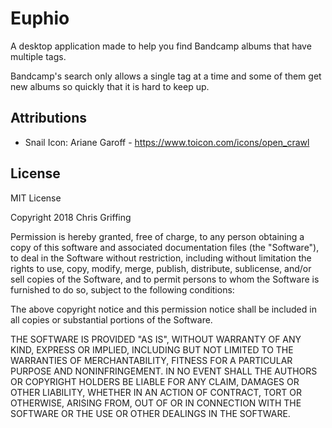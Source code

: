 # Euphio

A desktop application made to help you find Bandcamp albums that have multiple  tags.

Bandcamp's search only allows a single tag at a time and some of them get new albums so quickly that it is hard to keep up.

## Attributions

- Snail Icon: Ariane Garoff - https://www.toicon.com/icons/open_crawl



## License

MIT License

Copyright 2018 Chris Griffing

Permission is hereby granted, free of charge, to any person obtaining a copy of this software and associated documentation files (the "Software"), to deal in the Software without restriction, including without limitation the rights to use, copy, modify, merge, publish, distribute, sublicense, and/or sell copies of the Software, and to permit persons to whom the Software is furnished to do so, subject to the following conditions:

The above copyright notice and this permission notice shall be included in all copies or substantial portions of the Software.

THE SOFTWARE IS PROVIDED "AS IS", WITHOUT WARRANTY OF ANY KIND, EXPRESS OR IMPLIED, INCLUDING BUT NOT LIMITED TO THE WARRANTIES OF MERCHANTABILITY, FITNESS FOR A PARTICULAR PURPOSE AND NONINFRINGEMENT. IN NO EVENT SHALL THE AUTHORS OR COPYRIGHT HOLDERS BE LIABLE FOR ANY CLAIM, DAMAGES OR OTHER LIABILITY, WHETHER IN AN ACTION OF CONTRACT, TORT OR OTHERWISE, ARISING FROM, OUT OF OR IN CONNECTION WITH THE SOFTWARE OR THE USE OR OTHER DEALINGS IN THE SOFTWARE.